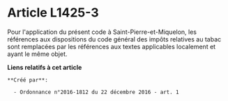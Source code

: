 # Article L1425-3

Pour l'application du présent code à Saint-Pierre-et-Miquelon, les  références aux dispositions du code général des impôts
relatives au  tabac sont remplacées par les références aux textes applicables  localement et ayant le même objet.

**Liens relatifs à cet article**

	**Créé par**:

	  - Ordonnance n°2016-1812 du 22 décembre 2016 - art. 1
